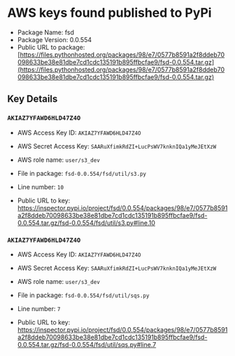 # AWS keys found published to PyPi

* Package Name: fsd
* Package Version: 0.0.554
* Public URL to package: [https://files.pythonhosted.org/packages/98/e7/0577b8591a2f8ddeb70098633be38e81dbe7cd1cdc135191b895ffbcfae9/fsd-0.0.554.tar.gz](https://files.pythonhosted.org/packages/98/e7/0577b8591a2f8ddeb70098633be38e81dbe7cd1cdc135191b895ffbcfae9/fsd-0.0.554.tar.gz)

## Key Details

### `AKIAZ7YFAWD6HLD47Z4O`

* AWS Access Key ID: `AKIAZ7YFAWD6HLD47Z4O`
* AWS Secret Access Key: `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` 
* AWS role name: `user/s3_dev`
* File in package: `fsd-0.0.554/fsd/util/s3.py`
* Line number: `10`

* Public URL to key: https://inspector.pypi.io/project/fsd/0.0.554/packages/98/e7/0577b8591a2f8ddeb70098633be38e81dbe7cd1cdc135191b895ffbcfae9/fsd-0.0.554.tar.gz/fsd-0.0.554/fsd/util/s3.py#line.10



### `AKIAZ7YFAWD6HLD47Z4O`

* AWS Access Key ID: `AKIAZ7YFAWD6HLD47Z4O`
* AWS Secret Access Key: `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` 
* AWS role name: `user/s3_dev`
* File in package: `fsd-0.0.554/fsd/util/sqs.py`
* Line number: `7`

* Public URL to key: https://inspector.pypi.io/project/fsd/0.0.554/packages/98/e7/0577b8591a2f8ddeb70098633be38e81dbe7cd1cdc135191b895ffbcfae9/fsd-0.0.554.tar.gz/fsd-0.0.554/fsd/util/sqs.py#line.7


